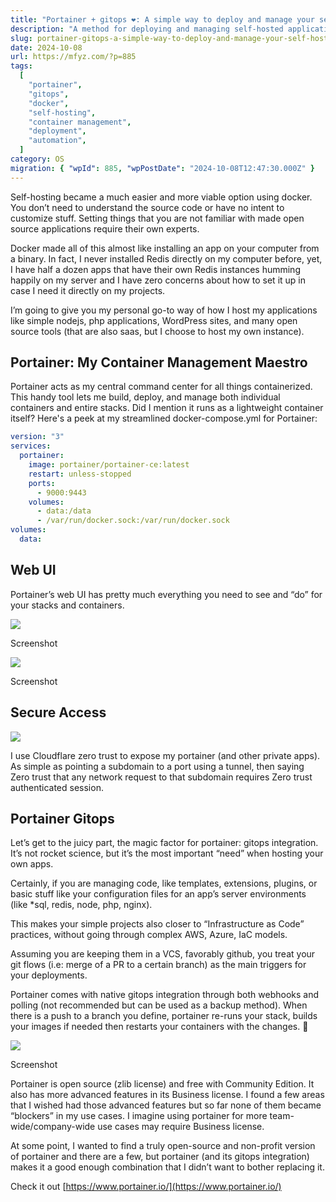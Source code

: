 ```yaml
---
title: "Portainer + gitops ❤️: A simple way to deploy and manage your self-hosted applications"
description: "A method for deploying and managing self-hosted applications using Portainer for container management and a GitOps workflow for automated deployments from a Git repository is detailed. This approach simplifies managing Dockerized applications."
slug: portainer-gitops-a-simple-way-to-deploy-and-manage-your-self-hosted-applications
date: 2024-10-08
url: https://mfyz.com/?p=885
tags:
  [
    "portainer",
    "gitops",
    "docker",
    "self-hosting",
    "container management",
    "deployment",
    "automation",
  ]
category: OS
migration: { "wpId": 885, "wpPostDate": "2024-10-08T12:47:30.000Z" }
---
```


Self-hosting became a much easier and more viable option using docker. You don’t need to understand the source code or have no intent to customize stuff. Setting things that you are not familiar with made open source applications require their own experts.

Docker made all of this almost like installing an app on your computer from a binary. In fact, I never installed Redis directly on my computer before, yet, I have half a dozen apps that have their own Redis instances humming happily on my server and I have zero concerns about how to set it up in case I need it directly on my projects.

I’m going to give you my personal go-to way of how I host my applications like simple nodejs, php applications, WordPress sites, and many open source tools (that are also saas, but I choose to host my own instance).

## Portainer: My Container Management Maestro

Portainer acts as my central command center for all things containerized. This handy tool lets me build, deploy, and manage both individual containers and entire stacks. Did I mention it runs as a lightweight container itself? Here's a peek at my streamlined docker-compose.yml for Portainer:

```yml
version: "3"
services:
  portainer:
    image: portainer/portainer-ce:latest
    restart: unless-stopped
    ports:
      - 9000:9443
    volumes:
      - data:/data
      - /var/run/docker.sock:/var/run/docker.sock
volumes:
  data:
```

## Web UI

Portainer’s web UI has pretty much everything you need to see and “do” for your stacks and containers.

![](/images/archive/en/2024/09/p1-1600x1000.jpg)

Screenshot

![](/images/archive/en/2024/09/p2-1600x1000.jpg)

Screenshot

## Secure Access

![](/images/archive/en/2024/09/image1-40-1600x900.png)

I use Cloudflare zero trust to expose my portainer (and other private apps). As simple as pointing a subdomain to a port using a tunnel, then saying Zero trust that any network request to that subdomain requires Zero trust authenticated session.

## Portainer Gitops

Let’s get to the juicy part, the magic factor for portainer: gitops integration. It’s not rocket science, but it’s the most important “need” when hosting your own apps.

Certainly, if you are managing code, like templates, extensions, plugins, or basic stuff like your configuration files for an app’s server environments (like \*sql, redis, node, php, nginx).

This makes your simple projects also closer to “Infrastructure as Code” practices, without going through complex AWS, Azure, IaC models.

Assuming you are keeping them in a VCS, favorably github, you treat your git flows (i.e: merge of a PR to a certain branch) as the main triggers for your deployments.

Portainer comes with native gitops integration through both webhooks and polling (not recommended but can be used as a backup method). When there is a push to a branch you define, portainer re-runs your stack, builds your images if needed then restarts your containers with the changes. 🎩

![](/images/archive/en/2024/09/p3-1600x1000.jpg)

Screenshot

Portainer is open source (zlib license) and free with Community Edition. It also has more advanced features in its Business license. I found a few areas that I wished had those advanced features but so far none of them became “blockers” in my use cases. I imagine using portainer for more team-wide/company-wide use cases may require Business license.

At some point, I wanted to find a truly open-source and non-profit version of portainer and there are a few, but portainer (and its gitops integration) makes it a good enough combination that I didn’t want to bother replacing it.

Check it out [https://www.portainer.io/](https://www.portainer.io/)
